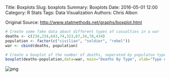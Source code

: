Title: Boxplots
Slug: boxplots
Summary: Boxplots
Date: 2016-05-01 12:00
Category: R Stats
Tags: Data Visualization
Authors: Chris Albon


Original Source: http://www.statmethods.net/graphs/boxplot.html


```R
# Create some fake data about different types of casualties in a war
deaths <- c(234,234,643,74,323,67,34,78,434)
population <- factor(c("civilian", "soldier", "rebel"))
war <- cbind(deaths, population)
```


```R
# Create a boxplot of the number of deaths, seperated by populaton type, with teach boxplot labelled with the factor name, and colored different shades of red
boxplot(deaths~population,data=war, main="Deaths By Type", xlab="Type of Victims", ylab="Number Of Deaths", names=population, col=c("red3","indianred4","orangered1"))
```


![png]({filename}/images/boxplots_files/boxplots_2_0.png)
